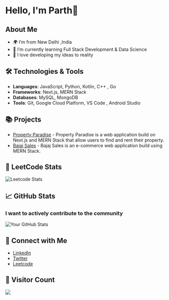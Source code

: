 # Hello, I'm Parth👋

## About Me
- 🌍 I’m from New Delhi ,India
- 🌱 I’m currently learning Full Stack Development & Data Science
- 💬 I love developing my ideas to reality

## 🛠️ Technologies & Tools
- **Languages**: JavaScript, Python, Kotlin, C++ , Go
- **Frameworks**: Next.js, MERN Stack 
- **Databases**: MySQL, MongoDB
- **Tools**: Git, Google Cloud Platform, VS Code , Android Studio

## 📚 Projects
- [Property Paradise](https://propertyparadise.vercel.app/) - Property Paradise is a web application build on Next.js and MERN Stack that allow users to find and rent their property.
- [Bajaj Sales](https://bajajsales.vercel.app/) - Bajaj Sales is an e-commerce web application build using MERN Stack.
  
## 🦙 LeetCode Stats
![Leetcode Stats](https://leetcard.jacoblin.cool/parth354)

## 📈 GitHub Stats
### I want to actively contribute to the community
![Your GitHub Stats](https://github-readme-stats.vercel.app/api?username=parth354&show_icons=true&theme=radical)

## 🔗 Connect with Me
- [LinkedIn](https://www.linkedin.com/in/parth-bajaj-74a43720a/)
- [Twitter](https://twitter.com/_parthbajaj)
- [Leetcode](https://leetcode.com/u/Parth354/)

## 👥 Visitor Count
[![](https://visitcount.itsvg.in/api?id=parth354&label=Profile%20Views&color=3&icon=0&pretty=true)](https://visitcount.itsvg.in)

